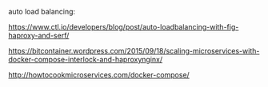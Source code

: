 auto load balancing:

https://www.ctl.io/developers/blog/post/auto-loadbalancing-with-fig-haproxy-and-serf/
 
https://bitcontainer.wordpress.com/2015/09/18/scaling-microservices-with-docker-compose-interlock-and-haproxynginx/

http://howtocookmicroservices.com/docker-compose/
